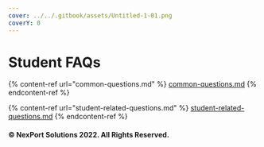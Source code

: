 ```yaml
---
cover: ../../.gitbook/assets/Untitled-1-01.png
coverY: 0
---
```


# Student FAQs

{% content-ref url="common-questions.md" %}
[common-questions.md](common-questions.md)
{% endcontent-ref %}

{% content-ref url="student-related-questions.md" %}
[student-related-questions.md](student-related-questions.md)
{% endcontent-ref %}

#### © NexPort Solutions 2022. All Rights Reserved.
